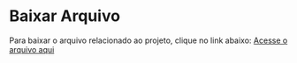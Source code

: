 # Baixar Arquivo
 Para baixar o arquivo relacionado ao projeto, clique no link abaixo: [Acesse o arquivo aqui](https://drive.google.com/file/d/1i_iVMaIjReDinh9yWGMXLfcT9PcO-CSK/view?usp=sharing)

